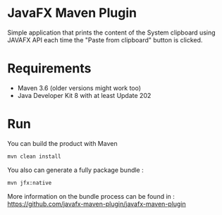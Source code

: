 JavaFX Maven Plugin
===================

Simple application that prints the content of the System clipboard using JAVAFX API each time the "Paste from clipboard" button is clicked.


Requirements
============
* Maven 3.6 (older versions might work too)
* Java Developer Kit 8 with at least Update 202

Run
===

You can build the product with Maven
```xml
mvn clean install
```

You also can generate a fully package bundle :
```xml
mvn jfx:native
```

More information on the bundle process can be found in : https://github.com/javafx-maven-plugin/javafx-maven-plugin


